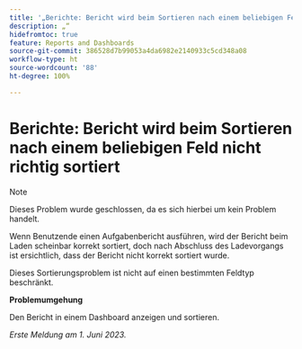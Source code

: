```yaml
---
title: '„Berichte: Bericht wird beim Sortieren nach einem beliebigen Feld nicht korrekt sortiert“'
description: „“
hidefromtoc: true
feature: Reports and Dashboards
source-git-commit: 386528d7b99053a4da6982e2140933c5cd348a08
workflow-type: ht
source-wordcount: '88'
ht-degree: 100%

---
```



# Berichte: Bericht wird beim Sortieren nach einem beliebigen Feld nicht richtig sortiert

>[!NOTE]
>
>Dieses Problem wurde geschlossen, da es sich hierbei um kein Problem handelt.

Wenn Benutzende einen Aufgabenbericht ausführen, wird der Bericht beim Laden scheinbar korrekt sortiert, doch nach Abschluss des Ladevorgangs ist ersichtlich, dass der Bericht nicht korrekt sortiert wurde.

Dieses Sortierungsproblem ist nicht auf einen bestimmten Feldtyp beschränkt.

**Problemumgehung**

Den Bericht in einem Dashboard anzeigen und sortieren.

_Erste Meldung am 1. Juni 2023._
